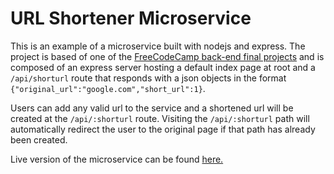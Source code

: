 # URL Shortener Microservice

This is an example of a microservice built with nodejs and express. The project is based of one of the [FreeCodeCamp back-end final projects](https://www.freecodecamp.org/learn/back-end-development-and-apis/back-end-development-and-apis-projects/url-shortener-microservice) and is composed of an express server hosting a default index page at root and a `/api/shorturl` route that responds with a json objects in the format `{"original_url":"google.com","short_url":1}`.

Users can add any valid url to the service and a shortened url will be created at the `/api/:shorturl` route. Visiting the `/api/:shorturl` path will automatically redirect the user to the original page if that path has already been created.

Live version of the microservice can be found [here.](https://url-shortener-12.herokuapp.com/)
